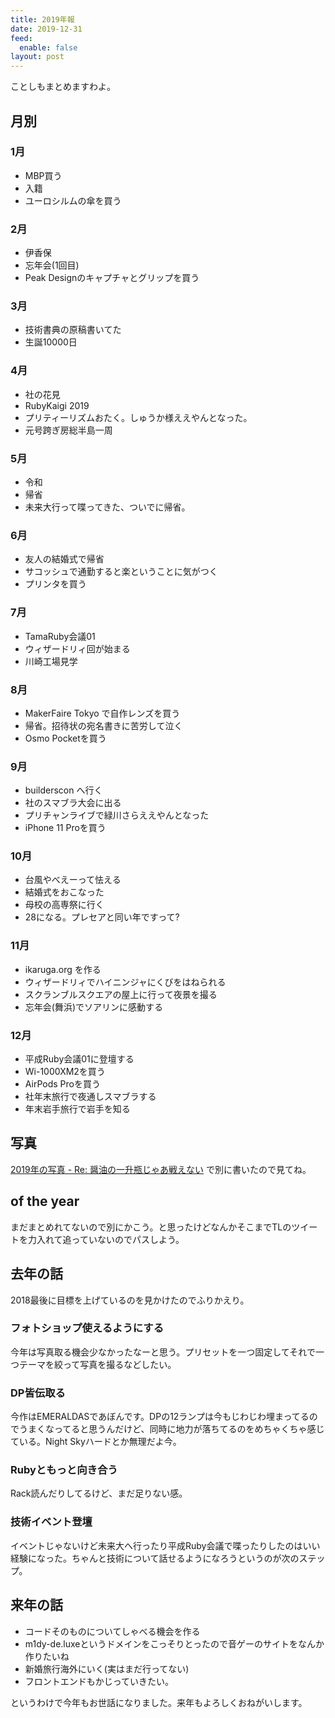```yaml
---
title: 2019年報
date: 2019-12-31
feed:
  enable: false
layout: post
---
```


ことしもまとめますわよ。

## 月別
### 1月
- MBP買う
- 入籍
- ユーロシルムの傘を買う

### 2月
- 伊香保
- 忘年会(1回目)
- Peak Designのキャプチャとグリップを買う

### 3月
- 技術書典の原稿書いてた
- 生誕10000日

### 4月
- 社の花見
- RubyKaigi 2019
- プリティーリズムおたく。しゅうか様ええやんとなった。
- 元号跨ぎ房総半島一周

### 5月
- 令和
- 帰省
- 未来大行って喋ってきた、ついでに帰省。

### 6月

- 友人の結婚式で帰省
- サコッシュで通勤すると楽ということに気がつく
- プリンタを買う


### 7月
- TamaRuby会議01
- ウィザードリィ回が始まる
- 川崎工場見学

### 8月
- MakerFaire Tokyo で自作レンズを買う
- 帰省。招待状の宛名書きに苦労して泣く
- Osmo Pocketを買う

### 9月

- builderscon へ行く
- 社のスマブラ大会に出る
- プリチャンライブで緑川さらええやんとなった
- iPhone 11 Proを買う

### 10月

- 台風やべえーって怯える
- 結婚式をおこなった
- 母校の高専祭に行く
- 28になる。プレセアと同い年ですって?

### 11月

- ikaruga.org を作る
- ウィザードリィでハイニンジャにくびをはねられる
- スクランブルスクエアの屋上に行って夜景を撮る
- 忘年会(舞浜)でソアリンに感動する

### 12月

- 平成Ruby会議01に登壇する
- Wi-1000XM2を買う
- AirPods Proを買う
- 社年末旅行で夜通しスマブラする
- 年末岩手旅行で岩手を知る

## 写真

[2019年の写真 - Re: 醤油の一升瓶じゃあ戦えない](https://uvb-76.hatenablog.com/entry/2019/12/08/150405) で別に書いたので見てね。

## of the year

まだまとめれてないので別にかこう。と思ったけどなんかそこまでTLのツイートを力入れて追っていないのでパスしよう。

## 去年の話

2018最後に目標を上げているのを見かけたのでふりかえり。

### フォトショップ使えるようにする

今年は写真取る機会少なかったなーと思う。プリセットを一つ固定してそれで一つテーマを絞って写真を撮るなどしたい。

###  DP皆伝取る

今作はEMERALDASであぼんです。DPの12ランプは今もじわじわ埋まってるのでうまくなってると思うんだけど、同時に地力が落ちてるのをめちゃくちゃ感じている。Night Skyハードとか無理だよ今。

### Rubyともっと向き合う

Rack読んだりしてるけど、まだ足りない感。

### 技術イベント登壇

イベントじゃないけど未来大へ行ったり平成Ruby会議で喋ったりしたのはいい経験になった。ちゃんと技術について話せるようになろうというのが次のステップ。

## 来年の話

- コードそのものについてしゃべる機会を作る
- m1dy-de.luxeというドメインをこっそりとったので音ゲーのサイトをなんか作りたいね
- 新婚旅行海外にいく(実はまだ行ってない)
- フロントエンドもかじっていきたい。


というわけで今年もお世話になりました。来年もよろしくおねがいします。
